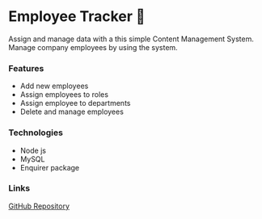 # **Employee Tracker** :busts_in_silhouette:
Assign and manage data with a this simple Content Management System. Manage company employees by using the system.


### **Features**

* Add new employees
* Assign employees to roles
* Assign employee to departments
* Delete and manage employees


### **Technologies**

* Node js
* MySQL
* Enquirer package


### **Links**

[GitHub Repository](https://github.com/joshuab96/Employee-Tracker) 



